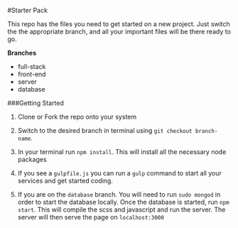 #Starter Pack

This repo has the files you need to get started on a new project. Just switch the the appropriate branch, and all your important files will be there ready to go.

**Branches**
- full-stack
- front-end
- server
- database

###Getting Started

1) Clone or Fork the repo onto your system

2) Switch to the desired branch in terminal using `git checkout branch-name`.

3) In your terminal run `npm install`. This will install all the necessary node packages

4) If you see a `gulpfile.js` you can run a `gulp` command to start all your services and get started coding.

5) If you are on the `database` branch. You will need to run `sudo mongod` in order to start the database locally. Once the database is started, run `npm start`. This will compile the scss and javascript and run the server. The server will then serve the page on `localhost:3000`